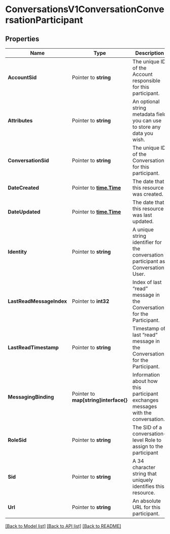 # ConversationsV1ConversationConversationParticipant

## Properties
Name | Type | Description | Notes
------------ | ------------- | ------------- | -------------
**AccountSid** | Pointer to **string** | The unique ID of the Account responsible for this participant. |
**Attributes** | Pointer to **string** | An optional string metadata field you can use to store any data you wish. |
**ConversationSid** | Pointer to **string** | The unique ID of the Conversation for this participant. |
**DateCreated** | Pointer to [**time.Time**](time.Time.md) | The date that this resource was created. |
**DateUpdated** | Pointer to [**time.Time**](time.Time.md) | The date that this resource was last updated. |
**Identity** | Pointer to **string** | A unique string identifier for the conversation participant as Conversation User. |
**LastReadMessageIndex** | Pointer to **int32** | Index of last “read” message in the Conversation for the Participant. |
**LastReadTimestamp** | Pointer to **string** | Timestamp of last “read” message in the Conversation for the Participant. |
**MessagingBinding** | Pointer to **map[string]interface{}** | Information about how this participant exchanges messages with the conversation. |
**RoleSid** | Pointer to **string** | The SID of a conversation-level Role to assign to the participant |
**Sid** | Pointer to **string** | A 34 character string that uniquely identifies this resource. |
**Url** | Pointer to **string** | An absolute URL for this participant. |

[[Back to Model list]](../README.md#documentation-for-models) [[Back to API list]](../README.md#documentation-for-api-endpoints) [[Back to README]](../README.md)


